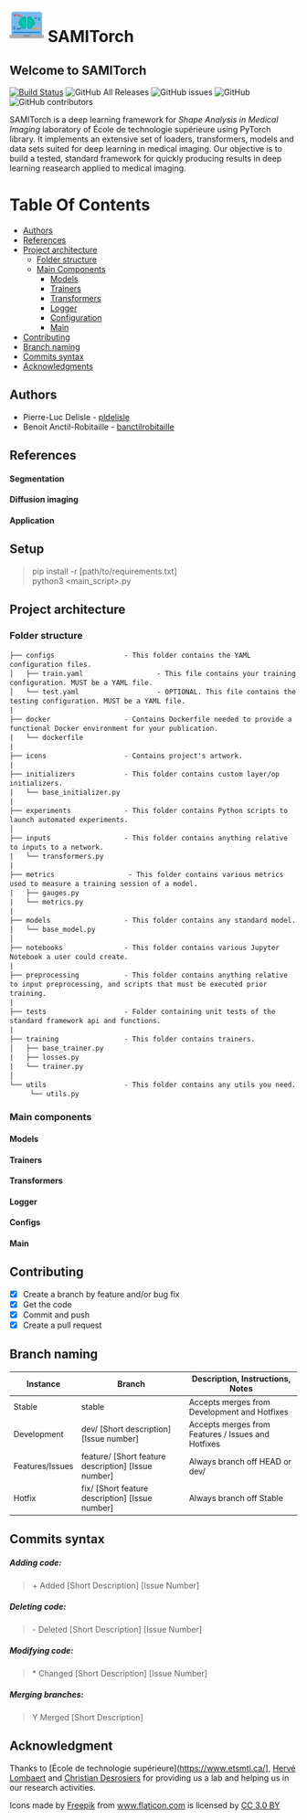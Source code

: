 # <img src="/icons/artificial-intelligence.png" width="60" vertical-align="bottom"> SAMITorch

## Welcome to SAMITorch

[![Build Status](https://travis-ci.com/sami-ets/SamiTorch.svg?branch=master)](https://travis-ci.com/sami-ets/SamiTorch)
![GitHub All Releases](https://img.shields.io/github/downloads/sami-ets/SamiTorch/total.svg)
![GitHub issues](https://img.shields.io/github/issues/sami-ets/SamiTorch.svg)
![GitHub](https://img.shields.io/github/license/sami-ets/SamiTorch.svg)
![GitHub contributors](https://img.shields.io/github/contributors/sami-ets/SamiTorch.svg)


SAMITorch is a deep learning framework for *Shape Analysis in Medical Imaging* laboratory of École de technologie supérieure using PyTorch library.
It implements an extensive set of loaders, transformers, models and data sets suited for deep learning in medical imaging.
Our objective is to build a tested, standard framework for quickly producing results in deep learning reasearch applied to medical imaging. 

# Table Of Contents

-  [Authors](#authors)
-  [References](#references)
-  [Project architecture](#project-architecture)
    -  [Folder structure](#folder-structure)
    -  [Main Components](#main-components)
        -  [Models](#models)
        -  [Trainers](#trainers)
        -  [Transformers](#transformers)
        -  [Logger](#logger)
        -  [Configuration](#configs)
        -  [Main](#main)
 -  [Contributing](#contributing)
 -  [Branch naming](#branch-naming)
 -  [Commits syntax](#commits-syntax)
 -  [Acknowledgments](#acknowledgments)
 
 
## Authors

* Pierre-Luc Delisle - [pldelisle](https://github.com/pldelisle) 
* Benoit Anctil-Robitaille - [banctilrobitaille](https://github.com/banctilrobitaille)

## References

#### Segmentation

#### Diffusion imaging

#### Application


## Setup
> pip install -r [path/to/requirements.txt]  
> python3 <main_script>.py


## Project architecture
### Folder structure

```
├── configs                 - This folder contains the YAML configuration files.
│   ├── train.yaml                  - This file contains your training configuration. MUST be a YAML file.
│   └── test.yaml                   - OPTIONAL. This file contains the testing configuration. MUST be a YAML file.
|
├── docker                  - Contains Dockerfile needed to provide a functional Docker environment for your publication.
|   └── dockerfile
|
├── icons                   - Contains project's artwork.
|
├── initializers            - This folder contains custom layer/op initializers.  
|   └── base_initializer.py
|
├── experiments             - This folder contains Python scripts to launch automated experiments.
│
├── inputs                  - This folder contains anything relative to inputs to a network.
|   └── transformers.py  
|
├── metrics                  - This folder contains various metrics used to measure a training session of a model.
|   ├── gauges.py 
|   └── metrics.py
|   
├── models                  - This folder contains any standard model.
│   └── base_model.py                   
│
├── notebooks               - This folder contains various Jupyter Notebook a user could create.   
|
├── preprocessing           - This folder contains anything relative to input preprocessing, and scripts that must be executed prior training.
|
├── tests                   - Folder containing unit tests of the standard framework api and functions.
|   
├── training                - This folder contains trainers.
│   ├── base_trainer.py 
|   ├── losses.py  
|   └── trainer.py
│  
└── utils                   - This folder contains any utils you need.
     └── utils.py
```

### Main components
#### Models

#### Trainers

#### Transformers

#### Logger

#### Configs

#### Main

## Contributing
- [X] Create a branch by feature and/or bug fix
- [X] Get the code
- [X] Commit and push
- [X] Create a pull request

## Branch naming

| Instance        | Branch                                              | Description, Instructions, Notes                   |
|-----------------|-----------------------------------------------------|----------------------------------------------------|
| Stable          | stable                                              | Accepts merges from Development and Hotfixes       |
| Development     | dev/ [Short description] [Issue number]             | Accepts merges from Features / Issues and Hotfixes |
| Features/Issues | feature/ [Short feature description] [Issue number] | Always branch off HEAD or dev/                     |
| Hotfix          | fix/ [Short feature description] [Issue number]     | Always branch off Stable                           |

## Commits syntax

##### Adding code:
> \+ Added [Short Description] [Issue Number]

##### Deleting code:
> \- Deleted [Short Description] [Issue Number]

##### Modifying code:
> \* Changed [Short Description] [Issue Number]

##### Merging branches:
> Y Merged [Short Description]

## Acknowledgment
Thanks to [École de technologie supérieure](https://www.etsmtl.ca/], [Hervé Lombaert](https://profs.etsmtl.ca/hlombaert/) and [Christian Desrosiers](https://www.etsmtl.ca/Professeurs/cdesrosiers/Accueil) for providing us a lab and helping us in our research activities.

Icons made by <a href="http://www.flaticon.com/authors/freepik" title="Freepik">Freepik</a> from <a href="http://www.flaticon.com" title="Flaticon">www.flaticon.com</a> is licensed by <a href="http://creativecommons.org/licenses/by/3.0/" title="Creative Commons BY 3.0" target="_blank">CC 3.0 BY</a>
